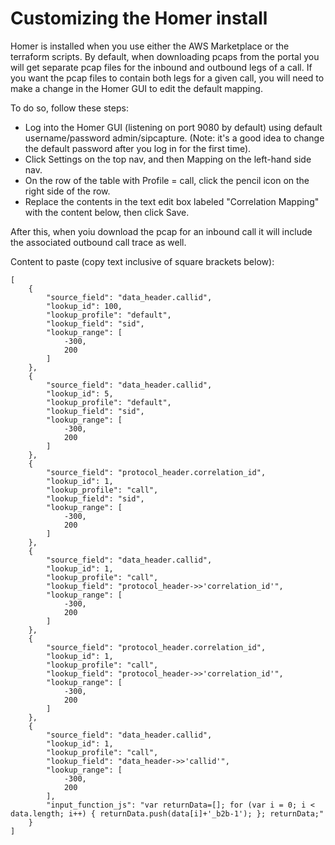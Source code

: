 # Customizing the Homer install

Homer is installed when you use either the AWS Marketplace or the terraform scripts.  By default, when downloading pcaps from the portal you will get separate pcap files for the inbound and outbound legs of a call.  If you want the pcap files to contain both legs for a given call, you will need to make a change in the Homer GUI to edit the default mapping.  

To do so, follow these steps:

* Log into the Homer GUI (listening on port 9080 by default) using default username/password admin/sipcapture. (Note: it's a good idea to change the default password after you log in for the first time).
* Click Settings on the top nav, and then Mapping on the left-hand side nav.
* On the row of the table with Profile = call, click the pencil icon on the right side of the row.
* Replace the contents in the text edit box labeled "Correlation Mapping" with the content below, then click Save.

After this, when yoiu download the pcap for an inbound call it will include the associated outbound call trace as well.

Content to paste (copy text inclusive of square brackets below):
```
[
    {
        "source_field": "data_header.callid",
        "lookup_id": 100,
        "lookup_profile": "default",
        "lookup_field": "sid",
        "lookup_range": [
            -300,
            200
        ]
    },
    {
        "source_field": "data_header.callid",
        "lookup_id": 5,
        "lookup_profile": "default",
        "lookup_field": "sid",
        "lookup_range": [
            -300,
            200
        ]
    },
    {
        "source_field": "protocol_header.correlation_id",
        "lookup_id": 1,
        "lookup_profile": "call",
        "lookup_field": "sid",
        "lookup_range": [
            -300,
            200
        ]
    },
    {
        "source_field": "data_header.callid",
        "lookup_id": 1,
        "lookup_profile": "call",
        "lookup_field": "protocol_header->>'correlation_id'",
        "lookup_range": [
            -300,
            200
        ]
    },
    {
        "source_field": "protocol_header.correlation_id",
        "lookup_id": 1,
        "lookup_profile": "call",
        "lookup_field": "protocol_header->>'correlation_id'",
        "lookup_range": [
            -300,
            200
        ]
    },
    {
        "source_field": "data_header.callid",
        "lookup_id": 1,
        "lookup_profile": "call",
        "lookup_field": "data_header->>'callid'",
        "lookup_range": [
            -300,
            200
        ],
        "input_function_js": "var returnData=[]; for (var i = 0; i < data.length; i++) { returnData.push(data[i]+'_b2b-1'); }; returnData;"
    }
]
```